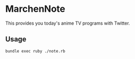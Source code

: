 # MarchenNote

This provides you today's anime TV programs with Twitter.

## Usage

```
bundle exec ruby ./note.rb
```
